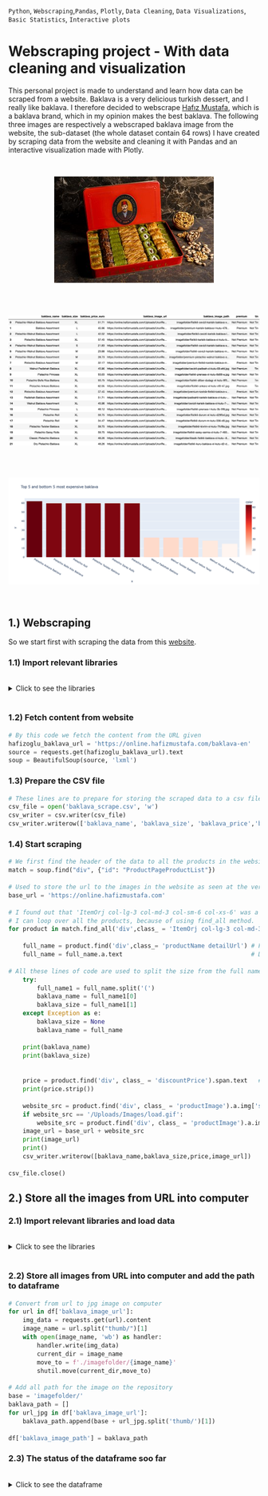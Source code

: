 `Python`, `Webscraping`,`Pandas`, `Plotly`, `Data Cleaning`, `Data Visualizations`, `Basic Statistics`, `Interactive plots` 

# Webscraping project - With data cleaning and visualization

This personal project is made to understand and learn how data can be scraped from a website. Baklava is a very delicious turkish dessert, and I really like 
baklava. I therefore decided to webscrape [Hafız Mustafa](https://online.hafizmustafa.com/baklava-en), which is a baklava brand, which in my opinion makes 
the best baklava. The following three images are respectively a webscraped baklava image from the website, the sub-dataset (the whole dataset contain 64 rows) 
I have created by scraping data from the website and cleaning it with Pandas and an interactive visualization made with Plotly.

<br>
<p align="center"> <img src="./imagefolder/fistikli-cevizli-karisik-baklava-xl-ku-436-99.jpg" alt="Drawing"/> </p>
<br>

<br>
<p align="center"> <img src="./git_image/webscraped_and_cleaned_dataframe.png" alt="Drawing"/> </p>
<br>

<br>
<p align="center"> <img src="./git_image/plotly_visualization.png" alt="Drawing"/> </p>
<br>

## 1.) Webscraping
So we start first with scraping the data from this [website](https://online.hafizmustafa.com/baklava-en).

### 1.1) Import relevant libraries

<br>

<details>
<summary>Click to see the libraries</summary>

```python
# Relevant Libraries 
from bs4 import BeautifulSoup
import requests
import csv
```

</details>

<br>

### 1.2) Fetch content from website
```python
# By this code we fetch the content from the URL given
hafizoglu_baklava_url = 'https://online.hafizmustafa.com/baklava-en'
source = requests.get(hafizoglu_baklava_url).text
soup = BeautifulSoup(source, 'lxml')
```
### 1.3) Prepare the CSV file

```python
# These lines are to prepare for storing the scraped data to a csv file
csv_file = open('baklava_scrape.csv', 'w')
csv_writer = csv.writer(csv_file)
csv_writer.writerow(['baklava_name', 'baklava_size', 'baklava_price','baklava_image_url']) # The headers
```

### 1.4) Start scraping

```python
# We first find the header of the data to all the products in the website's HTML by inspecting the website 
match = soup.find("div", {"id": "ProductPageProductList"}) 

# Used to store the url to the images in the website as seen at the very top image.  
base_url = 'https://online.hafizmustafa.com'

# I found out that 'ItemOrj col-lg-3 col-md-3 col-sm-6 col-xs-6' was a class for all products, which mean
# I can loop over all the products, because of using find_all method.
for product in match.find_all('div',class_ = 'ItemOrj col-lg-3 col-md-3 col-sm-6 col-xs-6'):

    full_name = product.find('div',class_= 'productName detailUrl') # First we find the name by this class
    full_name = full_name.a.text                                    # Doing this gave us the full name of the baklava product

# All these lines of code are used to split the size from the full name, to store the size for it self in the csv file
    try:
        full_name1 = full_name.split('(')
        baklava_name = full_name1[0]
        baklava_size = full_name1[1]
    except Exception as e:
        baklava_size = None
        baklava_name = full_name

    print(baklava_name)
    print(baklava_size)


    price = product.find('div', class_ = 'discountPrice').span.text   # We found the class to the price by this line
    print(price.strip())                                            

    website_src = product.find('div', class_ = 'productImage').a.img['src'].  # Here we found the source to the image on the website, but some of
    if website_src == '/Uploads/Images/load.gif':                             # them wasn't store there as well.
        website_src = product.find('div', class_ = 'productImage').a.img['data-original'] # Therefore we added this condition to get all the sources to image
    image_url = base_url + website_src
    print(image_url)
    print()
    csv_writer.writerow([baklava_name,baklava_size,price,image_url])          # Here we did store all the scraped data into a CSV file

csv_file.close()

```
## 2.) Store all the images from URL into computer

### 2.1) Import relevant libraries and load data

<br>

<details>
<summary>Click to see the libraries</summary>

```python
# Import relevant libraries
import numpy as np
import pandas as pd
import requests
import shutil

import matplotlib.pyplot as plt
import seaborn as sns
sns.set_style("whitegrid")

from IPython.display import display, HTML
display(HTML("<style>.container { width:78% !important; }</style>"))

# Load scraped data
df = pd.read_csv('baklava_scrape.csv')
```

</details>

<br>   

### 2.2) Store all images from URL into computer and add the path to dataframe


  ```python
  # Convert from url to jpg image on computer
  for url in df['baklava_image_url']:
      img_data = requests.get(url).content
      image_name = url.split("thumb/")[1]
      with open(image_name, 'wb') as handler:
          handler.write(img_data)
          current_dir = image_name
          move_to = f'./imagefolder/{image_name}'
          shutil.move(current_dir,move_to)

  # Add all path for the image on the repository
  base = 'imagefolder/'
  baklava_path = []
  for url_jpg in df['baklava_image_url']:
      baklava_path.append(base + url_jpg.split('thumb/')[1])

  df['baklava_image_path'] = baklava_path
  ```

### 2.3) The status of the dataframe soo far

<br>

<details>
<summary>Click to see the dataframe</summary>
















